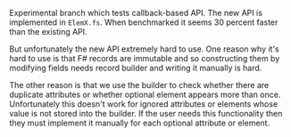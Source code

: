 Experimental branch which tests callback-based API.
The new API is implemented in `ElemX.fs`.
When benchmarked it seems 30 percent faster than
the existing API.

But unfortunately the new API extremely hard to use.
One reason why it's hard to use is that F# records are immutable
and so constructing them by modifying fields needs record builder
and writing it manually is hard.

The other reason is that we use the builder to check whether
there are duplicate attributes or whether optional element appears more
than once. Unfortunately this doesn't work for ignored attributes or elements
whose value is not stored into the builder. If the user needs this
functionality then they must implement it manually
for each optional attribute or element.
